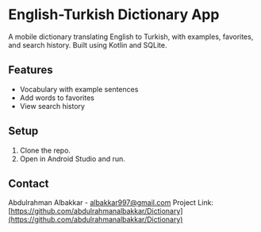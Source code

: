 # English-Turkish Dictionary App

A mobile dictionary translating English to Turkish, with examples, favorites, and search history. Built using Kotlin and SQLite.

## Features
- Vocabulary with example sentences
- Add words to favorites
- View search history

## Setup
1. Clone the repo.
2. Open in Android Studio and run.

## Contact
Abdulrahman Albakkar - albakkar997@gmail.com
Project Link: [https://github.com/abdulrahmanalbakkar/Dictionary](https://github.com/abdulrahmanalbakkar/Dictionary)
